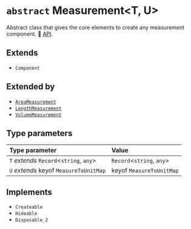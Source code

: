 # `abstract` Measurement\<T, U\>

Abstract class that gives the core elements to create any measurement component. 📘 [API](https://docs.thatopen.com/api/@thatopen/components-front/classes/Measurement).

## Extends

- `Component`

## Extended by

- [`AreaMeasurement`](AreaMeasurement.md)
- [`LengthMeasurement`](LengthMeasurement.md)
- [`VolumeMeasurement`](VolumeMeasurement.md)

## Type parameters

| Type parameter | Value |
| :------ | :------ |
| `T` *extends* `Record`\<`string`, `any`\> | `Record`\<`string`, `any`\> |
| `U` *extends* keyof `MeasureToUnitMap` | keyof `MeasureToUnitMap` |

## Implements

- `Createable`
- `Hideable`
- `Disposable_2`
